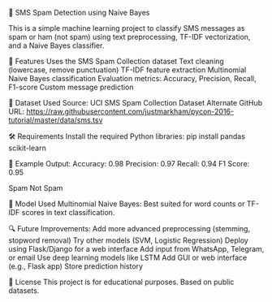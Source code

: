 📧 SMS Spam Detection using Naive Bayes

This is a simple machine learning project to classify SMS messages as spam or ham (not spam) using text preprocessing, TF-IDF vectorization, and a Naive Bayes classifier.


🚀 Features
Uses the SMS Spam Collection dataset
Text cleaning (lowercase, remove punctuation)
TF-IDF feature extraction
Multinomial Naive Bayes classification
Evaluation metrics: Accuracy, Precision, Recall, F1-score
Custom message prediction


📂 Dataset Used
Source: UCI SMS Spam Collection Dataset
Alternate GitHub URL:
https://raw.githubusercontent.com/justmarkham/pycon-2016-tutorial/master/data/sms.tsv


🛠️ Requirements
Install the required Python libraries:
pip install pandas scikit-learn

🧪 Example Output:
Accuracy: 0.98
Precision: 0.97
Recall: 0.94
F1 Score: 0.95

Spam
Not Spam

🧠 Model Used
Multinomial Naive Bayes: Best suited for word counts or TF-IDF scores in text classification.


🔍 Future Improvements:
Add more advanced preprocessing (stemming, stopword removal)
Try other models (SVM, Logistic Regression)
Deploy using Flask/Django for a web interface
Add input from WhatsApp, Telegram, or email
Use deep learning models like LSTM
Add GUI or web interface (e.g., Flask app)
Store prediction history

📜 License
This project is for educational purposes. Based on public datasets.


